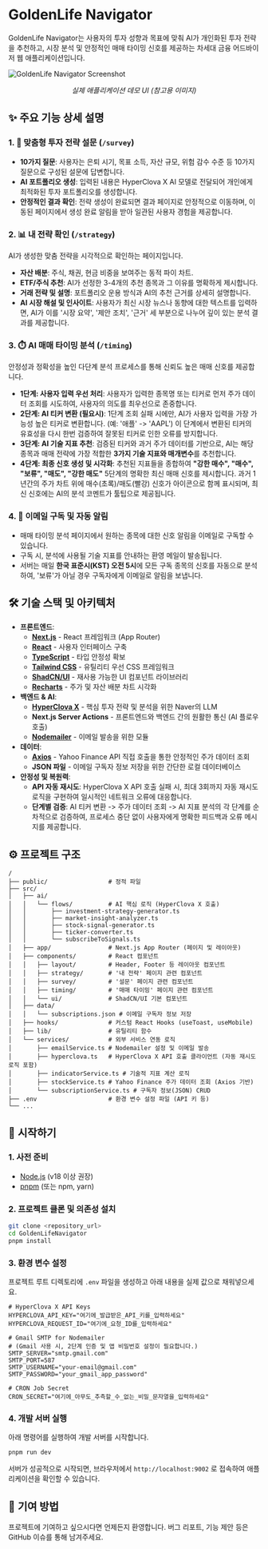 
# GoldenLife Navigator

GoldenLife Navigator는 사용자의 투자 성향과 목표에 맞춰 AI가 개인화된 투자 전략을 추천하고, 시장 분석 및 안정적인 매매 타이밍 신호를 제공하는 차세대 금융 어드바이저 웹 애플리케이션입니다.

![GoldenLife Navigator Screenshot](https://placehold.co/800x450.png?text=GoldenLife+Navigator+UI)
*<p align="center">실제 애플리케이션 데모 UI (참고용 이미지)</p>*

## ✨ 주요 기능 상세 설명

### 1. 🤖 맞춤형 투자 전략 설문 (`/survey`)
-   **10가지 질문**: 사용자는 은퇴 시기, 목표 소득, 자산 규모, 위험 감수 수준 등 10가지 질문으로 구성된 설문에 답변합니다.
-   **AI 포트폴리오 생성**: 입력된 내용은 HyperClova X AI 모델로 전달되어 개인에게 최적화된 투자 포트폴리오를 생성합니다.
-   **안정적인 결과 확인**: 전략 생성이 완료되면 결과 페이지로 안정적으로 이동하며, 이동된 페이지에서 생성 완료 알림을 받아 일관된 사용자 경험을 제공합니다.

### 2. 📊 내 전략 확인 (`/strategy`)
AI가 생성한 맞춤 전략을 시각적으로 확인하는 페이지입니다.
-   **자산 배분**: 주식, 채권, 현금 비중을 보여주는 동적 파이 차트.
-   **ETF/주식 추천**: AI가 선정한 3-4개의 추천 종목과 그 이유를 명확하게 제시합니다.
-   **거래 전략 및 설명**: 포트폴리오 운용 방식과 AI의 추천 근거를 상세히 설명합니다.
-   **AI 시장 해설 및 인사이트**: 사용자가 최신 시장 뉴스나 동향에 대한 텍스트를 입력하면, AI가 이를 '시장 요약', '제안 조치', '근거' 세 부분으로 나누어 깊이 있는 분석 결과를 제공합니다.

### 3. ⏱️ AI 매매 타이밍 분석 (`/timing`)
안정성과 정확성을 높인 다단계 분석 프로세스를 통해 신뢰도 높은 매매 신호를 제공합니다.
-   **1단계: 사용자 입력 우선 처리**: 사용자가 입력한 종목명 또는 티커로 먼저 주가 데이터 조회를 시도하여, 사용자의 의도를 최우선으로 존중합니다.
-   **2단계: AI 티커 변환 (필요시)**: 1단계 조회 실패 시에만, AI가 사용자 입력을 가장 가능성 높은 티커로 변환합니다. (예: '애플' -> 'AAPL') 이 단계에서 변환된 티커의 유효성을 다시 한번 검증하여 잘못된 티커로 인한 오류를 방지합니다.
-   **3단계: AI 기술 지표 추천**: 검증된 티커와 과거 주가 데이터를 기반으로, AI는 해당 종목과 매매 전략에 가장 적합한 **3가지 기술 지표와 매개변수**를 추천합니다.
-   **4단계: 최종 신호 생성 및 시각화**: 추천된 지표들을 종합하여 **"강한 매수", "매수", "보류", "매도", "강한 매도"** 5단계의 명확한 최신 매매 신호를 제시합니다. 과거 1년간의 주가 차트 위에 매수(초록)/매도(빨강) 신호가 아이콘으로 함께 표시되며, 최신 신호에는 AI의 분석 코멘트가 툴팁으로 제공됩니다.

### 4. 📧 이메일 구독 및 자동 알림
-   매매 타이밍 분석 페이지에서 원하는 종목에 대한 신호 알림을 이메일로 구독할 수 있습니다.
-   구독 시, 분석에 사용될 기술 지표를 안내하는 환영 메일이 발송됩니다.
-   서버는 매일 **한국 표준시(KST) 오전 5시**에 모든 구독 종목의 신호를 자동으로 분석하여, '보류'가 아닐 경우 구독자에게 이메일로 알림을 보냅니다.

## 🛠️ 기술 스택 및 아키텍처

-   **프론트엔드**:
    -   [**Next.js**](https://nextjs.org/) - React 프레임워크 (App Router)
    -   [**React**](https://react.dev/) - 사용자 인터페이스 구축
    -   [**TypeScript**](https://www.typescriptlang.org/) - 타입 안정성 확보
    -   [**Tailwind CSS**](https://tailwindcss.com/) - 유틸리티 우선 CSS 프레임워크
    -   [**ShadCN/UI**](https://ui.shadcn.com/) - 재사용 가능한 UI 컴포넌트 라이브러리
    -   [**Recharts**](https://recharts.org/) - 주가 및 자산 배분 차트 시각화
-   **백엔드 & AI**:
    -   [**HyperClova X**](https://clovastudio.ncloud.com/) - 핵심 투자 전략 및 분석을 위한 Naver의 LLM
    -   **Next.js Server Actions** - 프론트엔드와 백엔드 간의 원활한 통신 (AI 플로우 호출)
    -   [**Nodemailer**](https://nodemailer.com/) - 이메일 발송을 위한 모듈
-   **데이터**:
    -   [**Axios**](https://axios-http.com/) - Yahoo Finance API 직접 호출을 통한 안정적인 주가 데이터 조회
    -   **JSON 파일** - 이메일 구독자 정보 저장을 위한 간단한 로컬 데이터베이스
-   **안정성 및 복원력**:
    -   **API 자동 재시도**: HyperClova X API 호출 실패 시, 최대 3회까지 자동 재시도 로직을 구현하여 일시적인 네트워크 오류에 대응합니다.
    -   **단계별 검증**: AI 티커 변환 -> 주가 데이터 조회 -> AI 지표 분석의 각 단계를 순차적으로 검증하여, 프로세스 중단 없이 사용자에게 명확한 피드백과 오류 메시지를 제공합니다.

## ⚙️ 프로젝트 구조

```
/
├── public/                 # 정적 파일
├── src/
│   ├── ai/
│   │   └── flows/          # AI 핵심 로직 (HyperClova X 호출)
│   │       ├── investment-strategy-generator.ts
│   │       ├── market-insight-analyzer.ts
│   │       ├── stock-signal-generator.ts
│   │       ├── ticker-converter.ts
│   │       └── subscribeToSignals.ts
│   ├── app/                # Next.js App Router (페이지 및 레이아웃)
│   ├── components/         # React 컴포넌트
│   │   ├── layout/         # Header, Footer 등 레이아웃 컴포넌트
│   │   ├── strategy/       # '내 전략' 페이지 관련 컴포넌트
│   │   ├── survey/         # '설문' 페이지 관련 컴포넌트
│   │   ├── timing/         # '매매 타이밍' 페이지 관련 컴포넌트
│   │   └── ui/             # ShadCN/UI 기본 컴포넌트
│   ├── data/
│   │   └── subscriptions.json # 이메일 구독자 정보 저장
│   ├── hooks/              # 커스텀 React Hooks (useToast, useMobile)
│   ├── lib/                # 유틸리티 함수
│   └── services/           # 외부 서비스 연동 로직
│       ├── emailService.ts # Nodemailer 설정 및 이메일 발송
│       ├── hyperclova.ts   # HyperClova X API 호출 클라이언트 (자동 재시도 로직 포함)
│       ├── indicatorService.ts # 기술적 지표 계산 로직
│       ├── stockService.ts # Yahoo Finance 주가 데이터 조회 (Axios 기반)
│       └── subscriptionService.ts # 구독자 정보(JSON) CRUD
├── .env                    # 환경 변수 설정 파일 (API 키 등)
└── ...
```

## 🚀 시작하기

### 1. 사전 준비
-   [Node.js](https://nodejs.org/en) (v18 이상 권장)
-   [pnpm](https://pnpm.io/installation) (또는 npm, yarn)

### 2. 프로젝트 클론 및 의존성 설치
```bash
git clone <repository_url>
cd GoldenLifeNavigator
pnpm install
```

### 3. 환경 변수 설정
프로젝트 루트 디렉토리에 `.env` 파일을 생성하고 아래 내용을 실제 값으로 채워넣으세요.

```env
# HyperClova X API Keys
HYPERCLOVA_API_KEY="여기에_발급받은_API_키를_입력하세요"
HYPERCLOVA_REQUEST_ID="여기에_요청_ID를_입력하세요"

# Gmail SMTP for Nodemailer
# (Gmail 사용 시, 2단계 인증 및 앱 비밀번호 설정이 필요합니다.)
SMTP_SERVER="smtp.gmail.com"
SMTP_PORT=587
SMTP_USERNAME="your-email@gmail.com"
SMTP_PASSWORD="your_gmail_app_password"

# CRON Job Secret
CRON_SECRET="여기에_아무도_추측할_수_없는_비밀_문자열을_입력하세요"
```

### 4. 개발 서버 실행
아래 명령어를 실행하여 개발 서버를 시작합니다.
```bash
pnpm run dev
```
서버가 성공적으로 시작되면, 브라우저에서 `http://localhost:9002` 로 접속하여 애플리케이션을 확인할 수 있습니다.

## 🤝 기여 방법
프로젝트에 기여하고 싶으시다면 언제든지 환영합니다. 버그 리포트, 기능 제안 등은 GitHub 이슈를 통해 남겨주세요.
```